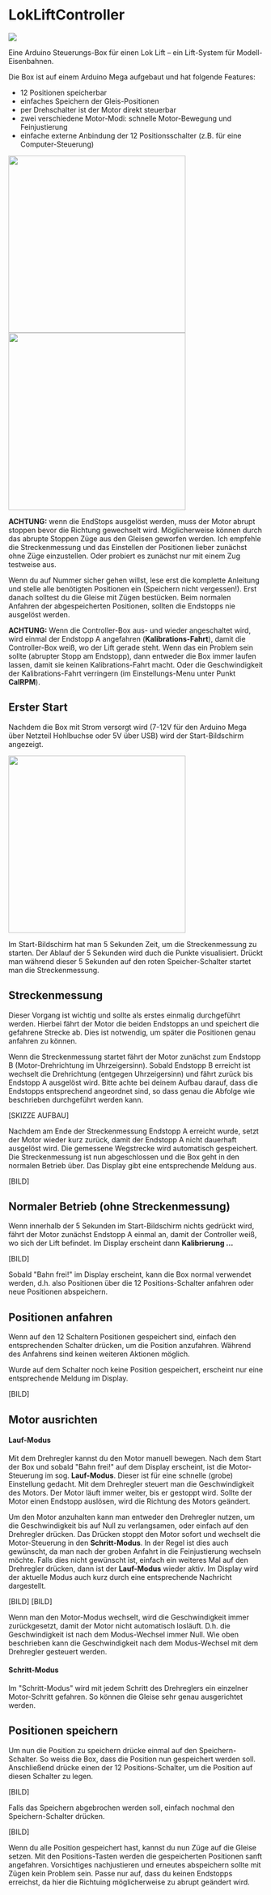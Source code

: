 # LokLiftController

![](docs/images/LokLift-Controller-01.jpg)

Eine Arduino Steuerungs-Box für einen Lok Lift – ein Lift-System für Modell-Eisenbahnen.

Die Box ist auf einem Arduino Mega aufgebaut und hat folgende Features:

- 12 Positionen speicherbar
- einfaches Speichern der Gleis-Positionen
- per Drehschalter ist der Motor direkt steuerbar
- zwei verschiedene Motor-Modi: schnelle Motor-Bewegung und Feinjustierung
- einfache externe Anbindung der 12 Positionsschalter (z.B. für eine Computer-Steuerung)

<img src="docs/images/LokLift-Controller-01.jpg" width="350"><img src="docs/images/LokLift-Controller-02.jpg" width="350">

**ACHTUNG:** wenn die EndStops ausgelöst werden, muss der Motor abrupt stoppen bevor die Richtung gewechselt wird. Möglicherweise können durch das abrupte Stoppen Züge aus den Gleisen geworfen werden. Ich empfehle die Streckenmessung und das Einstellen der Positionen lieber zunächst ohne Züge einzustellen. Oder probiert es zunächst nur mit einem Zug testweise aus.

Wenn du auf Nummer sicher gehen willst, lese erst die komplette Anleitung und stelle alle benötigten Positionen ein (Speichern nicht vergessen!). Erst danach solltest du die Gleise mit Zügen bestücken. Beim normalen Anfahren der abgespeicherten Positionen, sollten die Endstopps nie ausgelöst werden.

**ACHTUNG:** Wenn die Controller-Box aus- und wieder angeschaltet wird, wird einmal der Endstopp A angefahren (**Kalibrations-Fahrt**), damit die Controller-Box weiß, wo der Lift gerade steht. Wenn das ein Problem sein sollte (abrupter Stopp am Endstopp), dann entweder die Box immer laufen lassen, damit sie keinen Kalibrations-Fahrt macht. Oder die Geschwindigkeit der Kalibrations-Fahrt verringern (im Einstellungs-Menu unter Punkt **CalRPM**).

## Erster Start

Nachdem die Box mit Strom versorgt wird (7-12V für den Arduino Mega über Netzteil Hohlbuchse oder 5V über USB) wird der Start-Bildschirm angezeigt.

<img src="docs/images/LokLift-Controller-04.jpg" width="350">

Im Start-Bildschirm hat man 5 Sekunden Zeit, um die Streckenmessung zu starten. Der Ablauf der 5 Sekunden wird duch die Punkte visualisiert.
Drückt man während dieser 5 Sekunden auf den roten Speicher-Schalter startet man die Streckenmessung.

## Streckenmessung

Dieser Vorgang ist wichtig und sollte als erstes einmalig durchgeführt werden. Hierbei fährt der Motor die beiden Endstopps an
und speichert die gefahrene Strecke ab. Dies ist notwendig, um später die Positionen genau anfahren zu können.

Wenn die Streckenmessung startet fährt der Motor zunächst zum Endstopp B (Motor-Drehrichtung im Uhrzeigersinn).
Sobald Endstopp B erreicht ist wechselt die Drehrichtung (entgegen Uhrzeigersinn) und fährt zurück bis Endstopp A ausgelöst wird.
Bitte achte bei deinem Aufbau darauf, dass die Endstopps entsprechend angeordnet sind, so dass genau die Abfolge wie beschrieben durchgeführt werden kann.

[SKIZZE AUFBAU]

Nachdem am Ende der Streckenmessung Endstopp A erreicht wurde, setzt der Motor wieder kurz zurück, damit der Endstopp A nicht dauerhaft 
ausgelöst wird. Die gemessene Wegstrecke wird automatisch gespeichert. Die Streckenmessung ist nun abgeschlossen und die Box geht in den normalen Betrieb über.
Das Display gibt eine entsprechende Meldung aus.

[BILD]

## Normaler Betrieb (ohne Streckenmessung)

Wenn innerhalb der 5 Sekunden im Start-Bildschirm nichts gedrückt wird, fährt der Motor zunächst Endstopp A einmal an, damit der Controller weiß, 
wo sich der Lift befindet. Im Display erscheint dann **Kalibrierung ...**

[BILD]

Sobald "Bahn frei!" im Display erscheint, kann die Box normal verwendet werden, d.h. also Positionen über die 12 Positions-Schalter anfahren 
oder neue Positionen abspeichern.

## Positionen anfahren

Wenn auf den 12 Schaltern Positionen gespeichert sind, einfach den entsprechenden Schalter drücken, um die Position anzufahren. Während des 
Anfahrens sind keinen weiteren Aktionen möglich.

Wurde auf dem Schalter noch keine Position gespeichert, erscheint nur eine entsprechende Meldung im Display.

[BILD]

## Motor ausrichten

#### Lauf-Modus

Mit dem Drehregler kannst du den Motor manuell bewegen. Nach dem Start der Box und sobald "Bahn frei!" auf dem Display erscheint, ist die 
Motor-Steuerung im sog. **Lauf-Modus**. Dieser ist für eine schnelle (grobe) Einstellung gedacht. Mit dem Drehregler steuert man die 
Geschwindigkeit des Motors. Der Motor läuft immer weiter, bis er gestoppt wird. Sollte der Motor einen Endstopp auslösen, wird die Richtung 
des Motors geändert.

Um den Motor anzuhalten kann man entweder den Drehregler nutzen, um die Geschwindigkeit bis auf Null zu verlangsamen, oder einfach auf den 
Drehregler drücken. Das Drücken stoppt den Motor sofort und wechselt die Motor-Steuerung in den **Schritt-Modus**. In der Regel ist dies auch 
gewünscht, da man nach der groben Anfahrt in die Feinjustierung wechseln möchte. Falls dies nicht gewünscht ist, einfach ein weiteres Mal auf 
den Drehregler drücken, dann ist der **Lauf-Modus** wieder aktiv. Im Display wird der aktuelle Modus auch kurz durch eine entsprechende Nachricht dargestellt.

[BILD]
[BILD]

Wenn man den Motor-Modus wechselt, wird die Geschwindigkeit immer zurückgesetzt, damit der Motor nicht automatisch losläuft. D.h. die 
Geschwindigkeit ist nach dem Modus-Wechsel immer Null. Wie oben beschrieben kann die Geschwindigkeit nach dem Modus-Wechsel mit dem Drehregler 
gesteuert werden.

#### Schritt-Modus
Im "Schritt-Modus" wird mit jedem Schritt des Drehreglers ein einzelner Motor-Schritt gefahren. So können die Gleise sehr genau ausgerichtet werden.

## Positionen speichern

Um nun die Position zu speichern drücke einmal auf den Speichern-Schalter. So weiss die Box, dass die Position nun gespeichert werden soll.
Anschließend drücke einen der 12 Positions-Schalter, um die Position auf diesen Schalter zu legen.

[BILD]

Falls das Speichern abgebrochen werden soll, einfach nochmal den Speichern-Schalter drücken.

[BILD]

Wenn du alle Position gespeichert hast, kannst du nun Züge auf die Gleise setzen. Mit den Positions-Tasten werden die gespeicherten Positionen sanft  angefahren. Vorsichtiges nachjustieren und erneutes abspeichern sollte mit Zügen kein Problem sein. Passe nur auf, dass du keinen Endstopps erreichst, da hier die Richtuing möglicherweise zu abrupt geändert wird.
